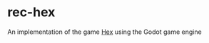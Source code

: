 # rec-hex
An implementation of the game [Hex](https://en.wikipedia.org/wiki/Hex_(board_game)) using the Godot game engine
